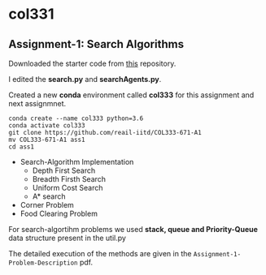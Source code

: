 # col331

## Assignment-1: Search Algorithms

Downloaded the starter code from [this](https://github.com/reail-iitd/COL333-671-A1) repository. 

I edited the **search.py** and **searchAgents.py**. 

Created a new **conda** environment called **col333** for this assignment and next assignmnet.
```
conda create --name col333 python=3.6
conda activate col333
git clone https://github.com/reail-iitd/COL333-671-A1
mv COL333-671-A1 ass1
cd ass1
```

* Search-Algorithm Implementation
  * Depth First Search
  * Breadth Firsth Search
  * Uniform Cost Search
  * A* search
* Corner Problem
* Food Clearing Problem
 
 For search-algortihm problems we used **stack, queue and Priority-Queue** data structure present in the util.py
 
 The detailed execution of the methods are given in the `Assignment-1-Problem-Description` pdf. 
